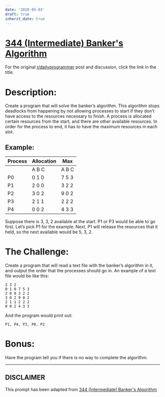 ```yaml
---
date: '2020-05-03'
draft: true
inherit_date: true
---
```


# [344 (Intermediate) Banker's Algorithm](https://www.reddit.com/r/dailyprogrammer/comments/7jkfu5/20171213_challenge_344_intermediate_bankers/)

For the original [r/dailyprogrammer](https://www.reddit.com/r/dailyprogrammer/) post and discussion, click the link in the title.

# Description:
Create a program that will solve the banker’s algorithm.  This algorithm stops deadlocks from happening by not allowing processes to start if they don’t have access to the resources necessary to finish.  A process is allocated certain resources from the start, and there are other available resources.  In order for the process to end, it has to have the maximum resources in each slot.

## Example:

|Process|Allocation|Max|
| --- | --- | --- |
||A B C|A B C|
|P0|0   1   0|7   5   3|
|P1|2   0   0|3   2   2|
|P2|3   0   2|9   0   2|
|P3|2   1   1|2   2   2|
|P4|0   0   2|4   3   3|

Suppose there is 3, 3, 2 available at the start. P1 or P3 would be able to go first.  Let’s pick P1 for the example.  Next, P1 will release the resources that it held, so the next available would be 5, 3, 2.

# The Challenge:
Create a program that will read a text file with the banker’s algorithm in it, and output the order that the processes should go in.
An example of a text file would be like this:
```
3 3 2
0 1 0 7 5 3
2 0 0 3 2 2
3 0 2 9 0 2
2 1 1 2 2 2
0 0 2 4 3 3
```

And the program would print out:

```
P1, P4, P3, P0, P2
```

# Bonus:
Have the program tell you if there is no way to complete the algorithm.


----
## **DISCLAIMER**
This prompt has been adapted from [344 [Intermediate] Banker's Algorithm](https://www.reddit.com/r/dailyprogrammer/comments/7jkfu5/20171213_challenge_344_intermediate_bankers/)

